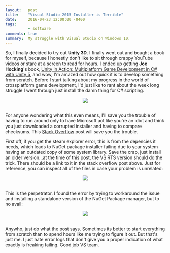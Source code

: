 ```yaml
---
layout:   post
title:    "Visual Studio 2015 Installer is Terrible"
date:     2016-04-23 12:00:00 -0400
tags: 
          - software
comments: true
summary:  My struggle with Visual Studio on Windows 10.
---
```


So, I finally decided to try out __Unity 3D__. I finally went out and bought a book for myself, because I honestly don't like to sit through crappy YouTube videos or stare at a screen to read for hours. I ended up getting __Joe Hocking__'s book, [Unity in Action: Multiplatform Game Development in C# with Unity 5][unity-book], and wow, I'm amazed out how quick it is to develop something from scratch. Before I start talking about my progress in the world of crossplatform game development, I'd just like to rant about the week long struggle I went through just install the damn thing for C# scripting.

<center>
   <img src="http://blog.sergiomorales.me/images/vs-error.PNG">
</center> <br>

For anyone wondering what this even means, I'll save you the trouble of having to run around only to have Microsoft act like you're an idiot and think you just downloaded a corrupted installer and having to compare checksums. This [Stack Overflow][stack-overflow] post will save you the trouble.

First off, if you get the steam explorer error, this is from the depencies it needs, which leads to NuGet package installer failing due to your system having an outdated copy of some system library. Save the crap, just install an older version...at the time of this post, the VS RTS version should do the trick. There should be a link to it in the stack overflow post above. Just for reference, you can inspect all of the files in case your problem is unrelated:

<center>
   <img src="http://blog.sergiomorales.me/images/vs-error-logs.PNG">
</center> <br>

This is the perpetrator. I found the error by trying to workaround the issue and installing a standalone version of the NuGet Package manager, but to no avail:

<center>
   <img src="http://blog.sergiomorales.me/images/vs-error-nuget.PNG">
</center> <br>

Anywho, just do what the post says. Sometimes its better to start everything from scratch than to spend hours like me trying to figure it out. But that's just me. I just hate error logs that don't give you a proper indication of what exactly is freaking failing. Good job VS team.

[unity-book]: http://www.amazon.com/Unity-Action-Multiplatform-Game-Development/dp/161729232X?ie=UTF8&psc=1&redirect=true&ref_=oh_aui_detailpage_o06_s00

[stack-overflow]: http://stackoverflow.com/questions/34889317/error-installing-visual-studio-2015-enterprise-update-1-with-team-explorer
